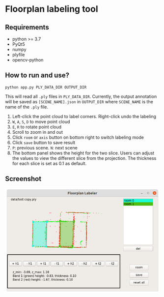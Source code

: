 # Floorplan labeling tool

## Requirements
* python >= 3.7
* PyQt5
* numpy
* plyfile
* opencv-python

## How to run and use?
```
python app.py PLY_DATA_DIR OUTPUT_DIR
```
This will read all `.ply` files in `PLY_DATA_DIR`.
Currently, the output annotation will be saved as `[SCENE_NAME].json` in `OUTPUT_DIR` where `SCENE_NAME` is the name of the `.ply` file.

1. Left-click the point cloud to label corners. Right-click undo the labeling
2. `W`, `A`, `S`, `D` to move point cloud 
3. `E`, `R` to rotate point cloud
4. Scroll to zoom in and out
5. Click `room` or `axis` button on bottom right to switch labeling mode
6. Click `save` button to save result
7. `P`: previous scene. `N`: next scene
8. The bottom panel shows the height for the two slice. Users can adjust the values to view the different slice from the projection. The thickness for each slice is set as 0.1 as default.

## Screenshot
![](./materials/demo.png)
